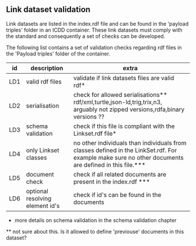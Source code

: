 ## Link dataset validation
Link datasets are listed in the index.rdf file and can be found in the 'payload triples' folder in an ICDD container. These link datasets must comply with the standard and consequently a set of checks can be developed.

The following list contains a set of validation checks regarding rdf files in the 'Payload triples' folder of the container.

id   | description   |extra   |
--- | --- | ---
LD1|valid rdf files| validate if link datasets files are valid rdf*
LD2|serialisation|check for allowed serialisations** rdf/xml,turtle,json-ld,trig,trix,n3, arguably not zipped versions,rdfa,binary versions ??
LD3|schema validation| check if this file is compliant with the Linkset.rdf file*
LD4|only Linkset classes| no other individuals than individuals from classes defined in the LinkSet.rdf. For example make sure no other documents are defined in this file.***
LD5|document check|check if all related documents are present in the index.rdf ***
LD6|optional resolving element id's| check if id's can be found in the documents


* more details on schema validation in the schema validation chapter


** not sure about this. Is it allowed to define 'previouse' documents in this dataset?